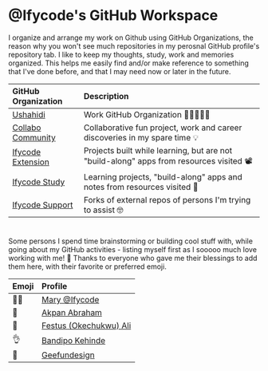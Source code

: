 # @Ifycode's GitHub Workspace
I organize and arrange my work on Github using GitHub Organizations, the reason why you won't see much repositories in my perosnal GitHub profile's repository tab. I like to keep my thoughts, study, work and memories organized. This helps me easily find and/or make reference to something that I've done before, and that I may need now or later in the future.

|GitHub Organization|Description|
|:-- |:-- |
|[Ushahidi](https://github.com/ushahidi)|Work GitHub Organization 💪🏽👷🏼‍♀️|
|[Collabo Community](https://github.com/collabo-community)|Collaborative fun project, work and career discoveries in my spare time 💡 |
|[Ifycode Extension](https://github.com/Ifycode-extension)|Projects built while learning, but are not "build-along" apps from resources visited 📽️ |
|[Ifycode Study](https://github.com/Ifycode-study)|Learning projects, "build-along" apps and notes from resources visited 📖 |
|[Ifycode Support](https://github.com/Ifycode-support)|Forks of external repos of persons I'm trying to assist 🤓 |

#

Some persons I spend time brainstorming or building cool stuff with, while going about my GitHub activities - listing myself first as I sooooo much love working with me! 🥰 Thanks to everyone who gave me their blessings to add them here, with their favorite or preferred emoji.

|Emoji|Profile|
|:-- |:-- |
|🙌🏽| [Mary @Ifycode](https://github.com/Ifycode) |
|🚀| [Akpan Abraham](https://github.com/Akpjunior94) |
|👋| [Festus (Okechukwu) Ali](https://linkedin.com/in/festus-ali) |
|👌| [Bandipo Kehinde](https://www.linkedin.com/in/bandipo-kehinde-3b0434270/) |
|💯| [Geefundesign](https://www.instagram.com/geefundesign?igsh=MTdvZTV5NWEwMzVzZA%3D%3D&utm_source=qr) |
